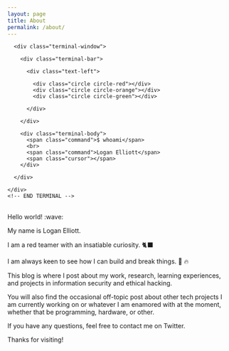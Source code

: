 ```yaml
---
layout: page
title: About
permalink: /about/
---
```


  <div class="container">
    <!-- TERMINAL -->
    <div id="terminal">

      <div class="terminal-window">

        <div class="terminal-bar">

          <div class="text-left">

            <div class="circle circle-red"></div>
            <div class="circle circle-orange"></div>
            <div class="circle circle-green"></div>

          </div>

        </div>

        <div class="terminal-body">
          <span class="command">$ whoami</span>
          <br>
          <span class="command">Logan Elliott</span>
          <span class="cursor"></span>
        </div>

      </div>

    </div>
    <!-- END TERMINAL -->
  </div>
<br>
Hello world! :wave:

My name is Logan Elliott.

I am a red teamer with an insatiable curiosity. :black_cat:

I am always keen to see how I can build and break things. :wrench: :fire:

This blog is where I post about my work, research, learning experiences, and projects in information security and ethical hacking.

You will also find the occasional off-topic post about other tech projects I am currently working on or whatever I am enamored with at the moment, whether that be programming, hardware, or other.

If you have any questions, feel free to contact me on Twitter.

Thanks for visiting!

